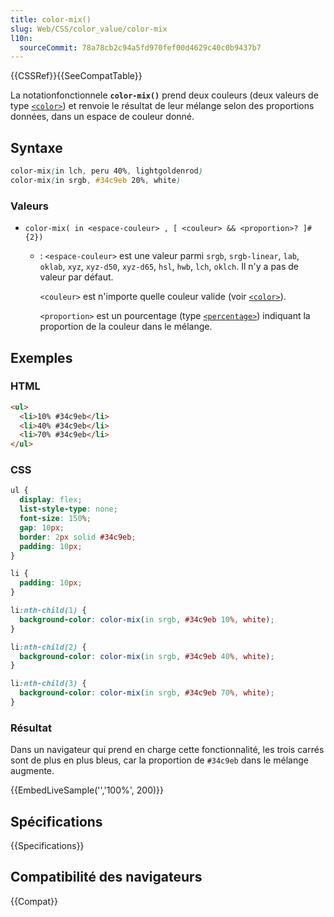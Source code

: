 ```yaml
---
title: color-mix()
slug: Web/CSS/color_value/color-mix
l10n:
  sourceCommit: 78a78cb2c94a5fd970fef00d4629c40c0b9437b7
---
```


{{CSSRef}}{{SeeCompatTable}}

La notationfonctionnele **`color-mix()`** prend deux couleurs (deux valeurs de type [`<color>`](/fr/docs/Web/CSS/color_value)) et renvoie le résultat de leur mélange selon des proportions données, dans un espace de couleur donné.

## Syntaxe

```css
color-mix(in lch, peru 40%, lightgoldenrod)
color-mix(in srgb, #34c9eb 20%, white)
```

### Valeurs

- `color-mix( in <espace-couleur> , [ <couleur> && <proportion>? ]#{2})`

  - : `<espace-couleur>` est une valeur parmi `srgb`, `srgb-linear`, `lab`, `oklab`, `xyz`, `xyz-d50`, `xyz-d65`, `hsl`, `hwb`, `lch`, `oklch`. Il n'y a pas de valeur par défaut.

    `<couleur>` est n'importe quelle couleur valide (voir [`<color>`](/fr/docs/Web/CSS/color_value)).

    `<proportion>` est un pourcentage (type [`<percentage>`](/fr/docs/Web/CSS/percentage)) indiquant la proportion de la couleur dans le mélange.

## Exemples

### HTML

```html
<ul>
  <li>10% #34c9eb</li>
  <li>40% #34c9eb</li>
  <li>70% #34c9eb</li>
</ul>
```

### CSS

```css hidden
ul {
  display: flex;
  list-style-type: none;
  font-size: 150%;
  gap: 10px;
  border: 2px solid #34c9eb;
  padding: 10px;
}

li {
  padding: 10px;
}
```

```css
li:nth-child(1) {
  background-color: color-mix(in srgb, #34c9eb 10%, white);
}

li:nth-child(2) {
  background-color: color-mix(in srgb, #34c9eb 40%, white);
}

li:nth-child(3) {
  background-color: color-mix(in srgb, #34c9eb 70%, white);
}
```

### Résultat

Dans un navigateur qui prend en charge cette fonctionnalité, les trois carrés sont de plus en plus bleus, car la proportion de `#34c9eb` dans le mélange augmente.

{{EmbedLiveSample('','100%', 200)}}

## Spécifications

{{Specifications}}

## Compatibilité des navigateurs

{{Compat}}
